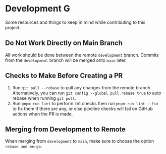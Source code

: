 # Development G
Some resources and things to keep in mind while contributing to this project. 

## Do Not Work Directly on Main Branch
All work should be done between the remote `development` branch. Commits from the `development` branch will be merged onto `main` later.

## Checks to Make Before Creating a PR
1. Run `git pull --rebase` to pull any changes from the remote branch. Alternatively, you can run `git config --global pull.rebase true` to auto rebase when running `git pull`.
2. Run `pnpm run lint` to perform lint checks then run  `pnpm run lint --fix` to fix them if there are any, or else pipeline checks will fail on GitHub actions when the PR is made.

## Merging from Development to Remote
When merging from `development` to `main`, make sure to choose the option `rebase and merge`.
